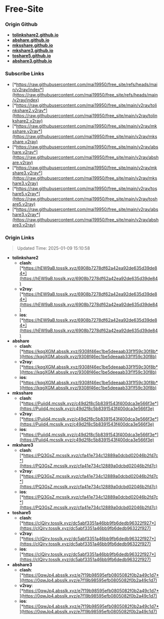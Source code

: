 # Free-Site

### Origin Github

- [**tolinkshare2.github.io**](https://github.com/tolinkshare2/tolinkshare2.github.io)
- [**abshare.github.io**](https://github.com/abshare/abshare.github.io)
- [**mksshare.github.io**](https://github.com/mksshare/mksshare.github.io)
- [**mkshare3.github.io**](https://github.com/mkshare3/mkshare3.github.io)
- [**toshare5.github.io**](https://github.com/toshare5/toshare5.github.io)
- [**abshare3.github.io**](https://github.com/abshare3/abshare3.github.io)

### Subscribe Links

- [*https://raw.githubusercontent.com/mai19950/free_site/refs/heads/main/v2ray/index*](https://raw.githubusercontent.com/mai19950/free_site/refs/heads/main/v2ray/index)
- [*https://raw.githubusercontent.com/mai19950/free_site/main/v2ray/tolinkshare2.v2ray*](https://raw.githubusercontent.com/mai19950/free_site/main/v2ray/tolinkshare2.v2ray)
- [*https://raw.githubusercontent.com/mai19950/free_site/main/v2ray/mksshare.v2ray*](https://raw.githubusercontent.com/mai19950/free_site/main/v2ray/mksshare.v2ray)
- [*https://raw.githubusercontent.com/mai19950/free_site/main/v2ray/abshare.v2ray*](https://raw.githubusercontent.com/mai19950/free_site/main/v2ray/abshare.v2ray)
- [*https://raw.githubusercontent.com/mai19950/free_site/main/v2ray/mkshare3.v2ray*](https://raw.githubusercontent.com/mai19950/free_site/main/v2ray/mkshare3.v2ray)
- [*https://raw.githubusercontent.com/mai19950/free_site/main/v2ray/toshare5.v2ray*](https://raw.githubusercontent.com/mai19950/free_site/main/v2ray/toshare5.v2ray)
- [*https://raw.githubusercontent.com/mai19950/free_site/main/v2ray/abshare3.v2ray*](https://raw.githubusercontent.com/mai19950/free_site/main/v2ray/abshare3.v2ray)

### Origin Links

> Updated Time: 2025-01-09 15:10:58

- **tolinkshare2**
  - **clash**: [*https://hEW9aB.tosslk.xyz/6908b7278df62a42ea92de635d39de84*](https://hEW9aB.tosslk.xyz/6908b7278df62a42ea92de635d39de84)
  - **v2ray**: [*https://hEW9aB.tosslk.xyz/6908b7278df62a42ea92de635d39de84*](https://hEW9aB.tosslk.xyz/6908b7278df62a42ea92de635d39de84)
  - **ios**: [*https://hEW9aB.tosslk.xyz/6908b7278df62a42ea92de635d39de84*](https://hEW9aB.tosslk.xyz/6908b7278df62a42ea92de635d39de84)
- **abshare**
  - **clash**: [*https://kqgXGM.absslk.xyz/9308f46ec1be5deeaab33f1f59c30f8b*](https://kqgXGM.absslk.xyz/9308f46ec1be5deeaab33f1f59c30f8b)
  - **v2ray**: [*https://kqgXGM.absslk.xyz/9308f46ec1be5deeaab33f1f59c30f8b*](https://kqgXGM.absslk.xyz/9308f46ec1be5deeaab33f1f59c30f8b)
  - **ios**: [*https://kqgXGM.absslk.xyz/9308f46ec1be5deeaab33f1f59c30f8b*](https://kqgXGM.absslk.xyz/9308f46ec1be5deeaab33f1f59c30f8b)
- **mksshare**
  - **clash**: [*https://Puiid4.mcsslk.xyz/c49d2f8c5b8391543f400dca3e566f3e*](https://Puiid4.mcsslk.xyz/c49d2f8c5b8391543f400dca3e566f3e)
  - **v2ray**: [*https://Puiid4.mcsslk.xyz/c49d2f8c5b8391543f400dca3e566f3e*](https://Puiid4.mcsslk.xyz/c49d2f8c5b8391543f400dca3e566f3e)
  - **ios**: [*https://Puiid4.mcsslk.xyz/c49d2f8c5b8391543f400dca3e566f3e*](https://Puiid4.mcsslk.xyz/c49d2f8c5b8391543f400dca3e566f3e)
- **mkshare3**
  - **clash**: [*https://PQ3GsZ.mcsslk.xyz/cfa41e734c12889a0dcbd02046b2fd7c*](https://PQ3GsZ.mcsslk.xyz/cfa41e734c12889a0dcbd02046b2fd7c)
  - **v2ray**: [*https://PQ3GsZ.mcsslk.xyz/cfa41e734c12889a0dcbd02046b2fd7c*](https://PQ3GsZ.mcsslk.xyz/cfa41e734c12889a0dcbd02046b2fd7c)
  - **ios**: [*https://PQ3GsZ.mcsslk.xyz/cfa41e734c12889a0dcbd02046b2fd7c*](https://PQ3GsZ.mcsslk.xyz/cfa41e734c12889a0dcbd02046b2fd7c)
- **toshare5**
  - **clash**: [*https://cIQirv.tosslk.xyz/dc5abf3351a46bb9fb6dedb96322f927*](https://cIQirv.tosslk.xyz/dc5abf3351a46bb9fb6dedb96322f927)
  - **v2ray**: [*https://cIQirv.tosslk.xyz/dc5abf3351a46bb9fb6dedb96322f927*](https://cIQirv.tosslk.xyz/dc5abf3351a46bb9fb6dedb96322f927)
  - **ios**: [*https://cIQirv.tosslk.xyz/dc5abf3351a46bb9fb6dedb96322f927*](https://cIQirv.tosslk.xyz/dc5abf3351a46bb9fb6dedb96322f927)
- **abshare3**
  - **clash**: [*https://0qwJp4.absslk.xyz/e7f19b98595efb0805082f0b2a49c1d7*](https://0qwJp4.absslk.xyz/e7f19b98595efb0805082f0b2a49c1d7)
  - **v2ray**: [*https://0qwJp4.absslk.xyz/e7f19b98595efb0805082f0b2a49c1d7*](https://0qwJp4.absslk.xyz/e7f19b98595efb0805082f0b2a49c1d7)
  - **ios**: [*https://0qwJp4.absslk.xyz/e7f19b98595efb0805082f0b2a49c1d7*](https://0qwJp4.absslk.xyz/e7f19b98595efb0805082f0b2a49c1d7)
